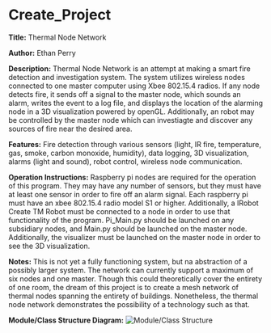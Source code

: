 # Create_Project

**Title:** Thermal Node Network

**Author:** Ethan Perry

**Description:** Thermal Node Network is an attempt at making a smart fire detection and investigation system. The system utilizes wireless nodes connected to one master computer using Xbee 802.15.4 radios. If any node detects fire, it sends off a signal to the master node, which sounds an alarm, writes the event to a log file, and displays the location of the alarming node in a 3D visualization powered by openGL. Additionally, an robot may be controlled by the master node which can investiagte and discover any sources of fire near the desired area.

**Features:** Fire detection through various sensors (light, IR fire, temperature, gas, smoke, carbon monoxide, humidity), data logging, 3D visualization, alarms (light and sound), robot control, wireless node communication.

**Operation Instructions:** Raspberry pi nodes are required for the operation of this program. They may have any number of sensors, but they must have at least one sensor in order to fire off an alarm signal. Each raspberry pi must have an xbee 802.15.4 radio model S1 or higher. Additionally, a IRobot Create TM Robot must be connected to a node in order to use that functionality of the program. Pi_Main.py should be launched on any subsidiary nodes, and Main.py should be launched on the master node. Additionally, the visualizer must be launched on the master node in order to see the 3D visualization. 

**Notes:** This is not yet a fully functioning system, but na abstraction of a possibly larger system. The network can currently support a maximum of six nodes and one master. Though this could theoretically cover the entirety of one room, the dream of this project is to create a mesh network of thermal nodes spanning the entirety of buildings. Nonetheless, the thermal node network demonstrates the possibility of a technology such as that.

**Module/Class Structure Diagram:**
![Module/Class Structure](https://github.com/Ethanperry247/Create_Project/blob/master/Assets/Create%20Project%20Stack%20(1).png)
